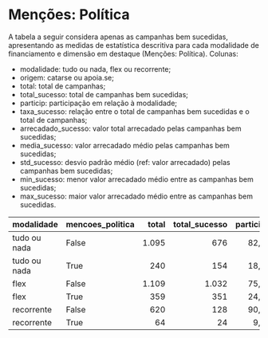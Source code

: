 # Menções: Política

A tabela a seguir considera apenas as campanhas bem sucedidas, apresentando as medidas
de estatística descritiva para cada modalidade de financiamento e dimensão em destaque
(Menções: Política). Colunas:
- modalidade: tudo ou nada, flex ou recorrente;
- origem: catarse ou apoia.se;
- total: total de campanhas;
- total_sucesso: total de campanhas bem sucedidas;
- particip: participação em relação à modalidade;
- taxa_sucesso: relação entre o total de campanhas bem sucedidas e o total de campanhas;
- arrecadado_sucesso: valor total arrecadado pelas campanhas bem sucedidas;
- media_sucesso: valor arrecadado médio pelas campanhas bem sucedidas;
- std_sucesso: desvio padrão médio (ref: valor arrecadado) pelas campanhas bem sucedidas;
- min_sucesso: menor valor arrecadado médio entre as campanhas bem sucedidas;
- max_sucesso: maior valor arrecadado médio entre as campanhas bem sucedidas.


| modalidade   | mencoes_politica   |   total |   total_sucesso |   particip |   taxa_sucesso |   arrecadado_sucesso |   media_sucesso |   std_sucesso |   min_sucesso |   max_sucesso |
|:-------------|:-------------------|--------:|----------------:|-----------:|---------------:|---------------------:|----------------:|--------------:|--------------:|--------------:|
| tudo ou nada | False              |    1.095 |             676 |       82,0 |           61,7 |          19.080.546,64 |        28.225,66 |      47.064,71 |         41,82 |     679.297,66 |
| tudo ou nada | True               |     240 |             154 |       18,0 |           64,2 |           4.982.733,19 |        32.355,41 |      34.162,57 |         54,54 |     215.281,29 |
| flex         | False              |    1.109 |            1.032 |       75,5 |           93,1 |          13.033.206,06 |        12.629,08 |      37.221,11 |         10,77 |     708.972,78 |
| flex         | True               |     359 |             351 |       24,5 |           97,8 |           5.328.925,88 |        15.182,13 |      21.474,72 |         28,49 |     157.001,80 |
| recorrente   | False              |     620 |             128 |       90,6 |           20,6 |             33.225,36 |          259,57 |        546,57 |          2,02 |       3.475,05 |
| recorrente   | True               |      64 |              24 |        9,4 |           37,5 |              9.961,59 |          415,07 |       1.052,58 |          1,09 |       5.087,08 |

